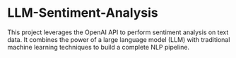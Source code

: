 # LLM-Sentiment-Analysis
This project leverages the OpenAI API to perform sentiment analysis on text data. It combines the power of a large language model (LLM) with traditional machine learning techniques to build a complete NLP pipeline.
